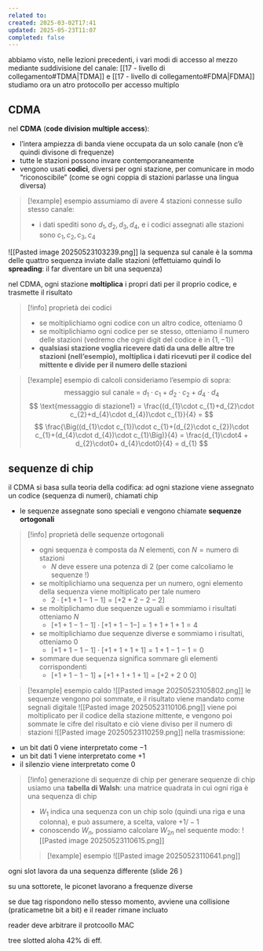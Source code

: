 ```yaml
---
related to: 
created: 2025-03-02T17:41
updated: 2025-05-23T11:07
completed: false
---
```

abbiamo visto, nelle lezioni precedenti, i vari modi di accesso al mezzo mediante suddivisione del canale: [[17 - livello di collegamento#TDMA|TDMA]] e [[17 - livello di collegamento#FDMA|FDMA]]
studiamo ora un atro protocollo per accesso multiplo
## CDMA
nel **CDMA** (**code division multiple access**):
- l’intera ampiezza di banda viene occupata da un solo canale (non c’è quindi divisone di frequenze)
- tutte le stazioni possono invare contemporaneamente 
- vengono usati **codici**, diversi per ogni stazione, per comunicare in modo “riconoscibile” (come se ogni coppia di stazioni parlasse una lingua diversa)
>[!example] esempio
>assumiamo di avere 4 stazioni connesse sullo stesso canale:
>- i dati spediti sono $d_{1},d_{2},d_{3},d_{4}$, e i codici assegnati alle stazioni sono $c_{1},c_{2},c_{3},c_4$
>
![[Pasted image 20250523103239.png]]
la sequenza sul canale è la somma delle quattro sequenza inviate dalle stazioni (effettuiamo quindi lo **spreading**: il far diventare un bit una sequenza)

nel CDMA, ogni stazione **moltiplica** i propri dati per il proprio codice, e trasmette il risultato
>[!info] proprietà dei codici
>- se moltiplichiamo ogni codice con un altro codice, otteniamo 0
>- se moltiplichiamo ogni codice per se stesso, otteniamo il numero delle stazioni (vedremo che ogni digit del codice è in $\{ 1,-1\}$)
>- **qualsiasi stazione voglia ricevere dati da una delle altre tre stazioni (nell’esempio), moltiplica i dati ricevuti per il codice del mittente e divide per il numero delle stazioni**

>[!example] esempio di calcoli
consideriamo l’esempio di sopra:
>$$
\text{messaggio sul canale = }d_{1}\cdot c_{1}+d_{2}\cdot c_{2}+d_{4}\cdot d_{4}
>$$
>$$
\text{messaggio di stazione1} = \frac{(d_{1}\cdot c_{1}+d_{2}\cdot c_{2}+d_{4}\cdot d_{4})\cdot c_{1}}{4} =
>$$
>$$
\frac{\Big((d_{1}\cdot c_{1})\cdot c_{1}+(d_{2}\cdot c_{2})\cdot c_{1}+(d_{4}\cdot d_{4})\cdot c_{1}\Big)}{4} = \frac{d_{1}\cdot4 + d_{2}\cdot0+ d_{4}\cdot0}{4} = d_{1}
>$$

## sequenze di chip
il CDMA si basa sulla teoria della codifica: ad ogni stazione viene assegnato un codice (sequenza di numeri), chiamati chip
- le sequenze assegnate sono speciali e vengono chiamate **sequenze ortogonali**
>[!info] proprietà delle sequenze ortogonali
> - ogni sequenza è composta da $N$ elementi, con $N= \text{numero di stazioni}$ 
> 	- $N$ deve essere una potenza di 2 (per come calcoliamo le sequenze !)
> - se moltiplichiamo una sequenza per un numero, ogni elemento della sequenza viene moltiplicato per tale numero
> 	- $2\cdot[+1+1-1-1]= [+2+2-2-2]$
> - se moltiplichamo due sequenze uguali e sommiamo i risultati otteniamo $N$
> 	- $[+1+1-1-1]\cdot[+1+1-1-]=1+1+1+1=4$
>- se moltiplichiamo due sequenze diverse e sommiamo i risultati, otteniamo 0
>	- $[+1+1-1-1] \cdot[+1+1+1+1] = 1+1-1-1 = 0$
> - sommare due sequenza significa sommare gli elementi corrispondenti
>	- $[+1+1-1-1]+[+1+1+1+1]=[+2+2\,\,0\,\,0]$

>[!example] esempio caldo
![[Pasted image 20250523105802.png]]
le sequenze vengono poi sommate, e il risultato viene mandato come segnali digitale
![[Pasted image 20250523110106.png]]
viene poi moltiplicato per il codice della stazione mittente, e vengono poi sommate le cifre del risultato e ciò viene diviso per il numero di stazioni
![[Pasted image 20250523110259.png]]
nella trasmissione:
- un bit dati 0 viene interpretato come $-1$
- un bit dati 1 viene interpretato come $+1$
- il silenzio viene interpretato come $0$
>[!info] generazione di sequenze di chip
per generare sequenze di chip usiamo una **tabella di Walsh**: una matrice quadrata in cui ogni riga è una sequenza di chip
> - $W_{1}$ indica una sequenza con un chip solo (quindi una riga e una colonna), e può assumere, a scelta, valore $+1 / -1$
>- conoscendo $W_{n}$, possiamo calcolare $W_{2n}$ nel sequente modo:
![[Pasted image 20250523110615.png]]
>
>>[!example] esempio
>![[Pasted image 20250523110641.png]]


ogni slot lavora da una sequenza differente (slide 26 )

su una sottorete, le piconet lavorano a frequenze diverse

se due tag rispondono nello stesso momento, avviene una collisione (praticametne bit a bit) e il reader rimane incluato


reader deve arbitrare il protcoollo MAC


tree slotted aloha 42% di eff.